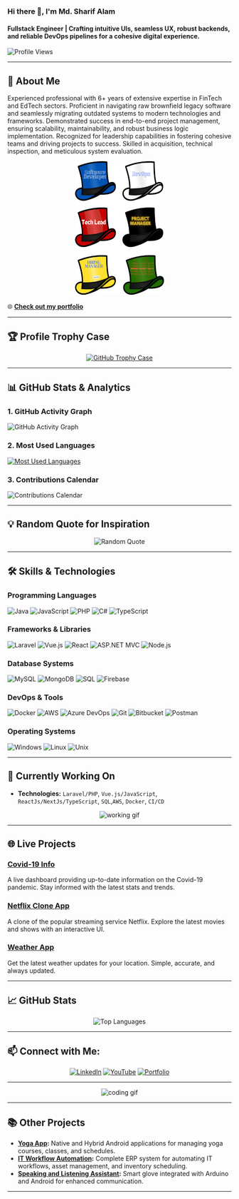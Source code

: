 <!-- Cover Image -->
<!-- <img src="https://i.imgur.com/https://github.com/Priom7/Priom7/blob/master/images/hello.png" alt="Cover Image" width="100%" height="auto"> -->
### Hi there 👋, I'm Md. Sharif Alam
#### Fullstack Engineer | Crafting intuitive UIs, seamless UX, robust backends, and reliable DevOps pipelines for a cohesive digital experience.
![Profile Views](https://komarev.com/ghpvc/?username=priom7&label=PROFILE+VIEWS&color=blueviolet&style=flat-square)

---

## 🚀 About Me

Experienced professional with 6+ years of extensive expertise in FinTech and EdTech sectors. Proficient in navigating raw brownfield legacy software and seamlessly migrating outdated systems to modern technologies and frameworks. Demonstrated success in end-to-end project management, ensuring scalability, maintainability, and robust business logic implementation. Recognized for leadership capabilities in fostering cohesive teams and driving projects to success. Skilled in acquisition, technical inspection, and meticulous system evaluation.

<p align="center">
<!--  <img src="https://media.giphy.com/media/13HgwGsXF0aiGY/giphy.gif" width="400" alt="coding gif"> -->
  <img src="https://github.com/Priom7/Priom7/blob/master/images/hello2.png" alt="Cover Image" width="200" height="300"> 
</p>

🌐 **[Check out my portfolio](https://sharifalam.netlify.app/)**

---

## 🏆 Profile Trophy Case

<p align="center">
  <a href="https://github.com/ryo-ma/github-profile-trophy">
    <img src="https://github-profile-trophy.vercel.app/?username=priom7&theme=monokai&no-frame=true&row=1&column=7" alt="GitHub Trophy Case" />
  </a>
</p>

---
## 📊 GitHub Stats & Analytics

### 1. **GitHub Activity Graph**

![GitHub Activity Graph](https://github-readme-activity-graph.vercel.app/graph?username=priom7&theme=react-dark&bg_color=20232a&hide_border=true)

### 2. **Most Used Languages**


[![Most Used Languages](https://github-profile-summary-cards.vercel.app/api/cards/repos-per-language?username=priom7&theme=monokai)](https://github.com/priom7)


### 3. **Contributions Calendar**

![Contributions Calendar](https://github-profile-summary-cards.vercel.app/api/cards/profile-details?username=priom7&theme=monokai)

---

## 💡 Random Quote for Inspiration

<p align="center">
  <img src="https://quotes-github-readme.vercel.app/api?type=horizontal&theme=radical" alt="Random Quote" />
</p>

---

## 🛠️ Skills & Technologies

### **Programming Languages**
<p>
  <img src="https://img.shields.io/badge/Java-%23ED8B00.svg?style=for-the-badge&logo=openjdk&logoColor=white" alt="Java">
  <img src="https://img.shields.io/badge/JavaScript-%23323330.svg?style=for-the-badge&logo=javascript&logoColor=%23F7DF1E" alt="JavaScript">
  <img src="https://img.shields.io/badge/PHP-%23777BB4.svg?style=for-the-badge&logo=php&logoColor=white" alt="PHP">
  <img src="https://img.shields.io/badge/C%23-%23239120.svg?style=for-the-badge&logo=c-sharp&logoColor=white" alt="C#">
  <img src="https://img.shields.io/badge/TypeScript-%23007ACC.svg?style=for-the-badge&logo=typescript&logoColor=white" alt="TypeScript">
</p>

### **Frameworks & Libraries**
<p>
  <img src="https://img.shields.io/badge/Laravel-%23FF2D20.svg?style=for-the-badge&logo=laravel&logoColor=white" alt="Laravel">
  <img src="https://img.shields.io/badge/Vue.js-%234FC08D.svg?style=for-the-badge&logo=vue-dot-js&logoColor=white" alt="Vue.js">
  <img src="https://img.shields.io/badge/React-%2361DAFB.svg?style=for-the-badge&logo=react&logoColor=black" alt="React">
  <img src="https://img.shields.io/badge/ASP.NET%20MVC-%23010202.svg?style=for-the-badge&logo=dotnet&logoColor=white" alt="ASP.NET MVC">
  <img src="https://img.shields.io/badge/Node.js-%23339933.svg?style=for-the-badge&logo=nodedotjs&logoColor=white" alt="Node.js">
</p>

### **Database Systems**
<p>
  <img src="https://img.shields.io/badge/MySQL-%234479A1.svg?style=for-the-badge&logo=mysql&logoColor=white" alt="MySQL">
  <img src="https://img.shields.io/badge/MongoDB-%2347A248.svg?style=for-the-badge&logo=mongodb&logoColor=white" alt="MongoDB">
  <img src="https://img.shields.io/badge/SQL-%2300F.svg?style=for-the-badge&logo=postgresql&logoColor=white" alt="SQL">
  <img src="https://img.shields.io/badge/Firebase-%23FFCA28.svg?style=for-the-badge&logo=firebase&logoColor=black" alt="Firebase">
</p>

### **DevOps & Tools**
<p>
  <img src="https://img.shields.io/badge/Docker-%232496ED.svg?style=for-the-badge&logo=docker&logoColor=white" alt="Docker">
  <img src="https://img.shields.io/badge/Amazon%20AWS-%23232F3E.svg?style=for-the-badge&logo=amazon-aws&logoColor=white" alt="AWS">
  <img src="https://img.shields.io/badge/Azure%20DevOps-%23007ACC.svg?style=for-the-badge&logo=azure-devops&logoColor=white" alt="Azure DevOps">
  <img src="https://img.shields.io/badge/Git-%23F05033.svg?style=for-the-badge&logo=git&logoColor=white" alt="Git">
  <img src="https://img.shields.io/badge/Bitbucket-%2300538F.svg?style=for-the-badge&logo=bitbucket&logoColor=white" alt="Bitbucket">
  <img src="https://img.shields.io/badge/Postman-%23FF6C37.svg?style=for-the-badge&logo=postman&logoColor=white" alt="Postman">
</p>

### **Operating Systems**
<p>
  <img src="https://img.shields.io/badge/Windows-0078D6?style=for-the-badge&logo=windows&logoColor=white" alt="Windows">
  <img src="https://img.shields.io/badge/Linux-FCC624?style=for-the-badge&logo=linux&logoColor=black" alt="Linux">
  <img src="https://img.shields.io/badge/Unix-000000?style=for-the-badge&logo=unix&logoColor=white" alt="Unix">
</p>

---

## 🔭 Currently Working On
- **Technologies:** `Laravel/PHP`, `Vue.js/JavaScript`, `ReactJs/NextJs/TypeScript`, `SQL`,`AWS`, `Docker`, `CI/CD`

<p align="center">
  <img src="https://media.giphy.com/media/l0HlymKkqkdmUjR1q/giphy.gif" width="400" alt="working gif">
</p>

---

## 🌐 Live Projects

### [Covid-19 Info](https://priceless-wescoff-783a66.netlify.app/)
A live dashboard providing up-to-date information on the Covid-19 pandemic. Stay informed with the latest stats and trends.

<!--  ![Covid-19 Info](https://i.imgur.com/your_covid19_image_url.jpg) -->

### [Netflix Clone App](https://netflix-clone-app-396c5.web.app/)
A clone of the popular streaming service Netflix. Explore the latest movies and shows with an interactive UI.

<!-- ![Netflix Clone](https://i.imgur.com/your_netflix_clone_image_url.jpg) -->

### [Weather App](https://gifted-joliot-e609d7.netlify.app/)
Get the latest weather updates for your location. Simple, accurate, and always updated.

<!-- ![Weather App](https://i.imgur.com/your_weather_app_image_url.jpg) -->

---

## 📈 GitHub Stats

<p align="center">
  <img src="https://github-readme-stats.vercel.app/api/top-langs/?username=priom7&langs_count=16&layout=compact&bg_color=0D1117&text_color=ffffff&title_color=00E6FE&icon_color=00E6FE" alt="Top Languages">
</p>

---

## 📫 Connect with Me:

<p align="center">
  <a href="https://www.linkedin.com/in/md-sharif-alam/"><img src="https://img.shields.io/badge/-LinkedIn-0077B5?style=for-the-badge&logo=linkedin&logoColor=white" alt="LinkedIn"></a>
  <a href="https://www.youtube.com/channel/UCQBNtK0438DJa_uug8sxPqw?view_as=subscriber"><img src="https://img.shields.io/badge/-YouTube-FF0000?style=for-the-badge&logo=youtube&logoColor=white" alt="YouTube"></a>
  <a href="https://sharifalam.netlify.app/"><img src="https://img.shields.io/badge/-Portfolio-ff69b4?style=for-the-badge&logo=internet-explorer&logoColor=white" alt="Portfolio"></a>
</p>

---

<p align="center">
  <img src="https://media.giphy.com/media/qgQUggAC3Pfv687qPC/giphy.gif" width="600" alt="coding gif">
</p>

---

## 📚 Other Projects
- **[Yoga App](https://github.com/Priom7/Yoga-App):** Native and Hybrid Android applications for managing yoga courses, classes, and schedules.
- **[IT Workflow Automation](https://github.com/Priom7/ReactAdminDashboard):** Complete ERP system for automating IT workflows, asset management, and inventory scheduling.
- **[Speaking and Listening Assistant](https://github.com/Priom7/CSE-299-Speaking-and-Listening-Assistant-Smart-Gloves-and-App-.git):** Smart glove integrated with Arduino and Android for enhanced communication.

---


<!--
**Priom7/Priom7** is a ✨ special ✨ repository because its `README.md` (this file) appears on your GitHub profile.
-->
